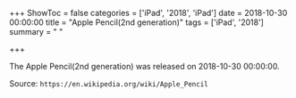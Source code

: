 +++
ShowToc = false
categories = ['iPad', '2018', 'iPad']
date = 2018-10-30 00:00:00
title = "Apple Pencil(2nd generation)"
tags = ['iPad', '2018']
summary = " "

+++

The Apple Pencil(2nd generation) was released on 2018-10-30 00:00:00.

Source: `https://en.wikipedia.org/wiki/Apple_Pencil`


